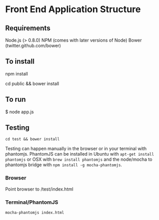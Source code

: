 Front End Application Structure
=================================

Requirements
------------

Node.js (> 0.8.0)
NPM (comes with later versions of Node)
Bower (twitter.github.com/bower)


To install
----------

npm install

cd public && bower install


To run
------

$ node app.js

Testing
-------

`cd test && bower install`

Testing can happen manually in the browser or in your terminal with phantomjs. PhantomJS can be installed in Ubuntu with `apt-get install phantomjs` or OSX with `brew install phantomjs` and the node/mocha to phantomjs bridge with `npm install -g mocha-phantomjs`.

### Browser
Point browser to /test/index.html

### Terminal/PhantomJS
`mocha-phantomjs index.html`


